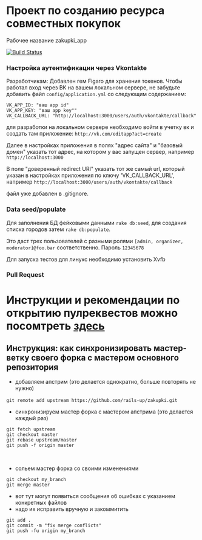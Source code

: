 # Проект по созданию ресурса совместных покупок

Рабочее название zakupki_app

[![Build Status](https://travis-ci.org/rails-up/zakupki.svg?branch=master)](https://travis-ci.org/rails-up/zakupki)

### Настройка аутентификации через Vkontakte

Разработчикам: Добавлен гем Figaro для хранения токенов. Чтобы работал вход через ВК на вашем локальном сервере, не забудьте добавить файл `config/application.yml` со следующим содержанием:

```
VK_APP_ID: "ваш app id"
VK_APP_KEY: "ваш app key""
VK_CALLBACK_URL: "http://localhost:3000/users/auth/vkontakte/callback"
```

для разработки на локальном сервере необходимо войти в учетку вк и создать там приложение:
`http://vk.com/editapp?act=create`

Далее в настройках приложения в полях "адрес сайта" и "базовый домен" указать тот адрес, на котором у вас запущен сервер, например
`http://localhost:3000`

В поле "доверенный redirect URI" указать тот же самый url, который указан в настройках приложения по ключу 'VK_CALLBACK_URL', например
`http://localhost:3000/users/auth/vkontakte/callback`

файл уже добавлен в .gitignore.

### Data seed/populate

Для заполнения БД фейковыми данными `rake db:seed`, для создания списка городов затем `rake db:populate`.

Это даст трех пользователей с разными ролями `[admin, organizer, moderator]@foo.bar` соответственно. Пароль `12345678`

Для запуска тестов для линукс необходимо установить Xvfb


### Pull Request

Инструкции и рекомендации по открытию пулреквестов можно посомтреть [здесь](https://github.com/rails-up/zakupki/blob/master/CONTRIBUTING.md)
=======
## Инструкция: как синхронизировать мастер-ветку своего форка с мастером основного репозитория

* добавляем апстрим (это делается однократно, больше повторять не нужно)

`git remote add upstream https://github.com/rails-up/zakupki.git`
​
* синхронизируем мастер форка с мастером апстрима (это делается каждый раз)

```
git fetch upstream
git checkout master
git rebase upstream/master
git push -f origin master
```
​
* сольем мастер форка со своими изменениями

```
git checkout my_branch
git merge master
```
* вот тут могут появиться сообщения об ошибках с указанием конкретных файлов
* надо их исправить вручную и закоммитить
​
```
git add .
git commit -m "fix merge conflicts"
git push -fu origin my_branch
```

